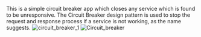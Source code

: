 This is a simple circuit breaker app which closes any service which is found to be unresponsive.
The Circuit Breaker design pattern is used to stop the request and response process if a service is not working, as the name suggests.
![circuit_breaker_1](https://user-images.githubusercontent.com/26415232/215134368-ff008512-143c-4b17-a1a9-a24a31cc3745.jpeg)
![Circuit_breaker](https://user-images.githubusercontent.com/26415232/215134434-7d92d953-0c99-4f2f-bc36-5b2b47e77500.jpeg)
